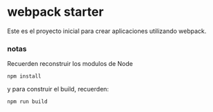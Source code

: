 # webpack starter
Este es el proyecto inicial para crear aplicaciones utilizando webpack.

### notas 
Recuerden reconstruir los modulos de Node
```
npm install
```

y para construir el build, recuerden:
```
npm run build
```